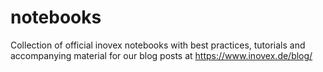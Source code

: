 # notebooks
Collection of official inovex notebooks with best practices, tutorials and accompanying material for our blog posts at https://www.inovex.de/blog/
